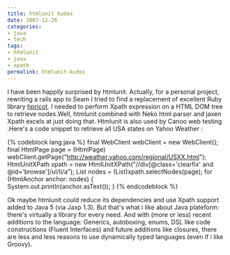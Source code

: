 ```yaml
--- 
title: htmlunit kudos
date: 2007-12-26
categories: 
- java
- tech
tags: 
- htmlunit
- java
- xpath
permalink: htmlunit-kudos
---
```

I have been happily surprised by htmlunit. Actually, for a personal project, rewriting a rails app to Seam I tried to find a replacement of excellent Ruby library [hpricot](http://code.whytheluckystiff.net/hpricot/ "Hpricot"). I needed to perform Xpath expression on a HTML DOM tree to retrieve nodes.Well, htmlunit combined with Neko html parser and jaxen Xpath excels at just doing that. Htmlunit is also used by Canoo web testing .Here's a code snippet to retrieve all USA states on Yahoo Weather :

{% codeblock lang:java %}
final WebClient webClient = new WebClient();
final HtmlPage page = (HtmlPage) webClient.getPage("http://weather.yahoo.com/regional/USXX.html");
HtmlUnitXPath xpath = new HtmlUnitXPath("//div[@class='clearfix' and @id='browse']/ul/li/a");
List nodes = (List)xpath.selectNodes(page);
for (HtmlAnchor anchor: nodes) {       
   System.out.println(anchor.asText());
}
{% endcodeblock %}

Ok maybe htmlunit could reduce its dependencies and use Xpath support added to Java 5 (via Jaxp 1.3). But that's what i like about Java plateform: there's virtually a library for every need. And with (more or less) recent additions to the language: Generics, autoboxing, enums, DSL like code constructions (Fluent Interfaces) and future additions like closures, there are less and less reasons to use dynamically typed languages (even if i like Groovy).

